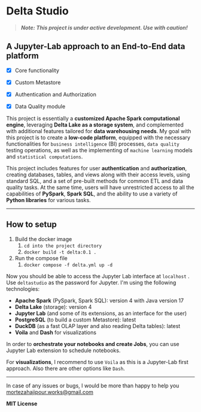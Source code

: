 # Delta Studio

> ***Note: This project is under active development. Use with caution!***



##  A Jupyter-Lab approach to an End-to-End data platform

- [x] Core functionality

- [x] Custom Metastore

- [x] Authentication and Authorization

- [x] Data Quality module

  


This project is essentially a **customized Apache Spark computational engine**, leveraging **Delta Lake as a storage system**, and complemented with additional features tailored for **data warehousing needs**. My goal with this project is to create a **low-code platform**, equipped with the necessary functionalities for `business intelligence` (BI) processes, `data quality` testing operations, as well as the implementing of `machine learning` models and `statistical computations`. 

This project includes features for user **authentication** and **authorization**, creating databases, tables, and views along with their access levels, using standard SQL, and a set of pre-built methods for common ETL and data quality tasks. At the same time, users will have unrestricted access to all the capabilities of **PySpark**, **Spark SQL**, and the ability to use a variety of **Python libraries** for various tasks.

------

## How to setup

1. Build the docker image
   1. `cd into the project directory`
   2. `docker build -t delta:0.1 .`
4. Run the compose file
   1. `docker compose -f delta.yml up -d`

Now you should be able to access the Jupyter Lab interface at `localhost` . Use `deltastudio` as the password for Jupyter. I'm using the following technologies:

- **Apache Spark** (PySpark, Spark SQL): version 4 with Java version 17
- **Delta Lake** (storage): version 4
- **Jupyter Lab** (and some of its extensions, as an interface for the user)
- **PostgreSQL** (to build a custom Metastore): latest
- **DuckDB** (as a fast OLAP layer and also reading Delta tables): latest
- **Voila** and **Dash** for visualizations

In order to **orchestrate your notebooks and create Jobs**, you can use Jupyter Lab extension to schedule notebooks.

For **visualizations**, I recommend to use `Voila` as this is a Jupyter-Lab first approach. Also there are other options like `Dash`.

------

In case of any issues or bugs, I would be more than happy to help you mortezahajipour.works@gmail.com

**MIT License**
